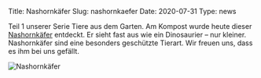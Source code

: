 Title: Nashornkäfer
Slug: nashornkaefer
Date: 2020-07-31
Type: news


Teil 1 unserer Serie Tiere aus dem Garten. Am Kompost wurde heute dieser <a href="https://de.wikipedia.org/wiki/Nashornk%C3%A4fer" target="_blank">Nashornkäfer</a> entdeckt. Er sieht fast aus wie ein Dinosaurier – nur kleiner. Nashornkäfer sind eine besonders geschützte Tierart. Wir freuen uns, dass es ihm bei uns gefällt.

<img src="/images/20_jul.png" alt="Nashornkäfer"/>
